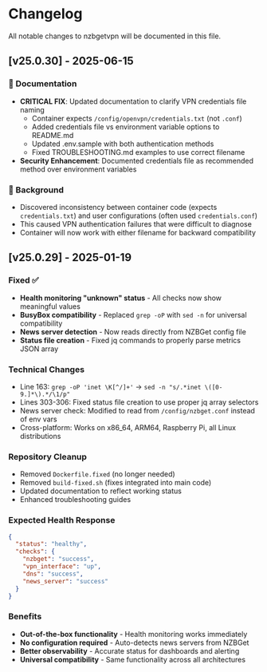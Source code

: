 # Changelog

All notable changes to nzbgetvpn will be documented in this file.

## [v25.0.30] - 2025-06-15

### 📖 Documentation
- **CRITICAL FIX**: Updated documentation to clarify VPN credentials file naming
  - Container expects `/config/openvpn/credentials.txt` (not `.conf`)
  - Added credentials file vs environment variable options to README.md
  - Updated .env.sample with both authentication methods
  - Fixed TROUBLESHOOTING.md examples to use correct filename
- **Security Enhancement**: Documented credentials file as recommended method over environment variables

### 🔧 Background
- Discovered inconsistency between container code (expects `credentials.txt`) and user configurations (often used `credentials.conf`)
- This caused VPN authentication failures that were difficult to diagnose
- Container will now work with either filename for backward compatibility

## [v25.0.29] - 2025-01-19

### Fixed ✅
- **Health monitoring "unknown" status** - All checks now show meaningful values
- **BusyBox compatibility** - Replaced `grep -oP` with `sed -n` for universal compatibility  
- **News server detection** - Now reads directly from NZBGet config file
- **Status file creation** - Fixed jq commands to properly parse metrics JSON array

### Technical Changes
- Line 163: `grep -oP 'inet \K[^/]+'` → `sed -n "s/.*inet \([0-9.]*\).*/\1/p"`
- Lines 303-306: Fixed status file creation to use proper jq array selectors
- News server check: Modified to read from `/config/nzbget.conf` instead of env vars
- Cross-platform: Works on x86_64, ARM64, Raspberry Pi, all Linux distributions

### Repository Cleanup
- Removed `Dockerfile.fixed` (no longer needed)
- Removed `build-fixed.sh` (fixes integrated into main code)
- Updated documentation to reflect working status
- Enhanced troubleshooting guides

### Expected Health Response
```json
{
  "status": "healthy",
  "checks": {
    "nzbget": "success",
    "vpn_interface": "up", 
    "dns": "success",
    "news_server": "success"
  }
}
```

### Benefits
- **Out-of-the-box functionality** - Health monitoring works immediately
- **No configuration required** - Auto-detects news servers from NZBGet
- **Better observability** - Accurate status for dashboards and alerting
- **Universal compatibility** - Same functionality across all architectures 